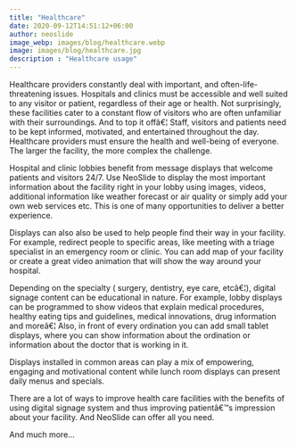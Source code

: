 ```yaml
---
title: "Healthcare"
date: 2020-09-12T14:51:12+06:00
author: neoslide
image_webp: images/blog/healthcare.webp
image: images/blog/healthcare.jpg
description : "Healthcare usage"
---
```


   Healthcare providers constantly deal with important, and often-life-threatening issues. Hospitals and clinics must be accessible and well suited to any visitor or patient, regardless of their age or health. Not surprisingly, these facilities cater to a constant flow of visitors who are often unfamiliar with their surroundings. And to top it offâ€¦ Staff, visitors and patients need to be kept informed, motivated, and entertained throughout the day. Healthcare providers must ensure the health and well-being of everyone. The larger the facility, the more complex the challenge.

   Hospital and clinic lobbies benefit from message displays that welcome patients and visitors 24/7. Use NeoSlide to display the most important information about the facility right in your lobby using images, videos, additional information like weather forecast or air quality or simply add your own web services etc. This is one of many opportunities to deliver a better experience.

   Displays can also also be used to help people find their way in your facility. For example, redirect people to specific areas, like meeting with a triage specialist in an emergency room or clinic. You can add map of your facility or create a great video animation that will show the way around your hospital.

   Depending on the specialty ( surgery, dentistry, eye care, etcâ€¦), digital signage content can be educational in nature. For example, lobby displays can be programmed to show videos that explain medical procedures, healthy eating tips and guidelines, medical innovations, drug information and moreâ€¦ Also, in front of every ordination you can add small tablet displays, where you can show information about the ordination or information about the doctor that is working in it.

   Displays installed in common areas can play a mix of empowering, engaging and motivational content while lunch room displays can present daily menus and specials.

   There are a lot of ways to improve health care facilities with the benefits of using digital signage system and thus improving patientâ€™s impression about your facility. And NeoSlide can offer all you need.

   And much more...
